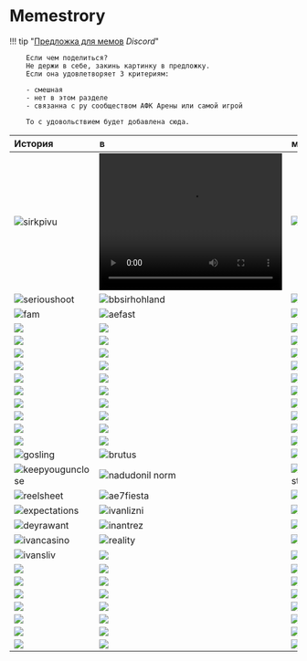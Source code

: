 # Memestrory

!!! tip "[Предложка для мемов](https://discord.gg/xjJavhAvv6) _Discord_" 

        Если чем поделиться?  
        Не держи в себе, закинь картинку в предложку.  
        Если она удовлетворяет 3 критериям:

        - смешная
        - нет в этом разделе
        - связанна с ру сообществом АФК Арены или самой игрой

        То с удовольствием будет добавлена сюда.

| История                                                            | в                                                                                                      | мемах                                     |
| :----------------------------------------------------------------- | :----------------------------------------------------------------------------------------------------- | :---------------------------------------- |
| ![sirkpivu](../assets/images/8.jpg)                                | <video width="320" height="240" controls><source src="../../vids/phil.webm" type="video/webm"></video> | ![fathoot](../assets/images/4.jpg)        |
| ![serioushoot](../assets/images/7.jpg)                             | ![bbsirhohland](../assets/images/2.jpg)                                                                | ![byeyorn](../assets/images/3.jpg)        |
| ![fam](../assets/images/12.jpg)                                                    | ![aefast](../assets/images/1.jpg)                                                                      | ![gamepid](../assets/images/6.jpg)        |
| ![](../converted/qa4ILzXCpT0.jpg)                                  | ![](../converted/hu.jpg)                                                                               | ![](../converted/hu2.jpg)                 |
| ![](../converted/kva.jpg)                                          | ![](../converted/adv.jpg)                                                                              | ![](../converted/2355122_760x500-1.jpg)   |
| ![](../converted/Anime--basedmoni-ah-eto-bleh-meme-7613995_12.jpg) | ![](../converted/185855.jpg)                                                                           | ![](../converted/164047.jpg)              |
| ![](../converted/180821.jpg)                                       | ![](../converted/022349.jpg)                                                                           | ![](../converted/022405.jpg)              |
| ![](../converted/022423.jpg)                                       | ![](../converted/022435.jpg)                                                                           | ![](../converted/022453.jpg)              |
| ![](../converted/022511.jpg)                                       | ![](../converted/022655.jpg)                                                                           | ![](../converted/022711.jpg)              |
| ![](../converted/022721.jpg)                                       | ![](../converted/022809.jpg)                                                                           | ![](../converted/022912.jpg)              |
| ![](../converted/image-28.jpg)                                     | ![](../converted/image-29.jpg)                                                                         | ![](../converted/image-40.jpg)            |
| ![](../converted/unknown-245.jpg)                                  | ![](../converted/IMG_9493-1.jpg)                                                                       | ![](../converted/NemoraSays-1.jpg)        |
| ![](../converted/NemoraSays-2.jpg)                                 | ![](../converted/023415.jpg)                                                                           | ![](../converted/IMG_20230603_105344.jpg) |
| ![gosling](../converted/gosling.jpg)                               | ![brutus](../converted/nerfb.jpg)                                                                      | ![almost](../converted/vipftp.jpg)        |
| ![keepyougunclose](../converted/20230412_1654_Discord_Cool.jpg)    | ![nadudonil norm](../converted/nadonatilnorm.jpg)                                                      | ![clownfiesta](../converted/clown34.jpg)  |
| ![reelsheet](../converted/silasStonks.jpg)                         | ![ae7fiesta](../converted/AES7_TheHospital.jpg)                                                        | ![ozornoy](../converted/tr_meme.jpg)      |
| ![expectations](../converted/klubni.jpg)                           | ![ivanlizni](../converted/ivanlizni.jpg)                                                               | ![ivancat](../converted/ivancat.jpg)      |
| ![deyrawant](../converted/deyrax4.jpg)                             | ![inantrez](../converted/ivantreznor.jpg)                                                              | ![deyrabe](../converted/deyradps.jpg)     |
| ![ivancasino](../converted/ivancasino.jpg)                         | ![reality](../converted/returntreznor.jpg)                                                             | ![ivankick](../converted/ivankick.jpg)    |
| ![ivansliv](../converted/ivansliv.jpg)                             | ![](../converted/-Oki3FpFhGM.jpg)                                                                      | ![](../converted/1zaPUCOL25w.jpg)         |
| ![](../converted/3ktTXHyxamk.jpg)                                  | ![](../converted/4124ere.jpg)                                                                          | ![](../converted/4MlOulDphm0.jpg)         |
| ![](../converted/8OdtAnGcrZk.jpg)                                  | ![](../converted/aog3hS-abKI.jpg)                                                                      | ![](../converted/bQrndakeAM8.jpg)         |
| ![](../converted/DwcaRIXxPIk.jpg)                                  | ![](../converted/h_DJxUcE9F0.jpg)                                                                      | ![](../converted/IlX9rOYg_NU.jpg)         |
| ![](../converted/image-2-1.jpg)                                    | ![](../converted/image-2.jpg)                                                                          | ![](../converted/image-5.jpg)             |
| ![](../converted/image-7.jpg)                                      | ![](../converted/IMG_20230319_213720.jpg)                                                              | ![](../converted/K95JooQwVJI.jpg)         |
| ![](../converted/kek.jpg)                                          | ![](../converted/mhXp_cq1oDQ.jpg)                                                                      | ![](../converted/ootG4rSIPkM.jpg)         |
| ![](../converted/OZFylYDQuPQ.jpg)                                  | ![](../converted/unknown-7.jpg)                                                                        | ![](../converted/w_vQPEBKRY4.jpg)         |
